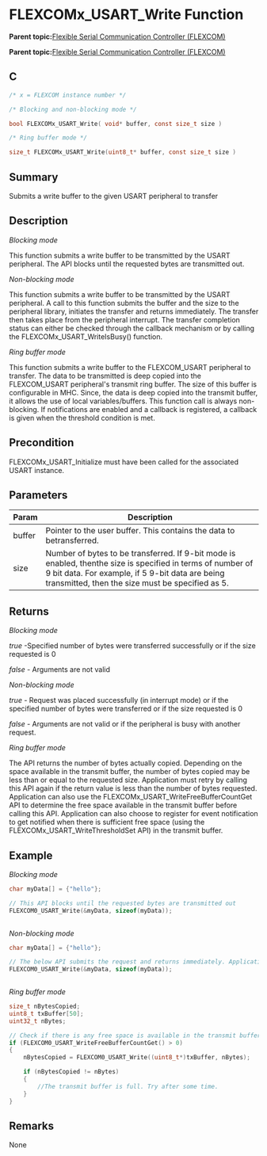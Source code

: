 # FLEXCOMx\_USART\_Write Function

**Parent topic:**[Flexible Serial Communication Controller \(FLEXCOM\)](GUID-137968B9-4089-44C6-9B5A-2F30929F6852.md)

**Parent topic:**[Flexible Serial Communication Controller \(FLEXCOM\)](GUID-1F0CC449-4122-4C77-A199-A7874C524FDD.md)

## C

```c
/* x = FLEXCOM instance number */

/* Blocking and non-blocking mode */

bool FLEXCOMx_USART_Write( void* buffer, const size_t size )

/* Ring buffer mode */

size_t FLEXCOMx_USART_Write(uint8_t* buffer, const size_t size )
```

## Summary

Submits a write buffer to the given USART peripheral to transfer

## Description

*Blocking mode*

This function submits a write buffer to be transmitted by the USART peripheral. The API blocks until the requested bytes are transmitted out.

*Non-blocking mode*

This function submits a write buffer to be transmitted by the USART peripheral. A call to this function submits the buffer and the size to the peripheral library, initiates the transfer and returns immediately. The transfer then takes place from the peripheral interrupt. The transfer completion status can either be checked through the callback mechanism or by calling the FLEXCOMx\_USART\_WriteIsBusy\(\) function.

*Ring buffer mode*

This function submits a write buffer to the FLEXCOM\_USART peripheral to transfer. The data to be transmitted is deep copied into the FLEXCOM\_USART peripheral's transmit ring buffer. The size of this buffer is configurable in MHC. Since, the data is deep copied into the transmit buffer, it allows the use of local variables/buffers. This function call is always non-blocking. If notifications are enabled and a callback is registered, a callback is given when the threshold condition is met.

## Precondition

FLEXCOMx\_USART\_Initialize must have been called for the associated USART instance.

## Parameters

|Param|Description|
|-----|-----------|
|buffer|Pointer to the user buffer. This contains the data to betransferred.|
|size|Number of bytes to be transferred. If 9-bit mode is enabled, thenthe size is specified in terms of number of 9 bit data. For example, if 5 9-bit data are being transmitted, then the size must be specified as 5.|

## Returns

*Blocking mode*

*true* -Specified number of bytes were transferred successfully or if the size requested is 0

*false* - Arguments are not valid

*Non-blocking mode*

*true* - Request was placed successfully \(in interrupt mode\) or if the specified number of bytes were transferred or if the size requested is 0

*false* - Arguments are not valid or if the peripheral is busy with another request.

*Ring buffer mode*

The API returns the number of bytes actually copied. Depending on the space available in the transmit buffer, the number of bytes copied may be less than or equal to the requested size. Application must retry by calling this API again if the return value is less than the number of bytes requested. Application can also use the FLEXCOMx\_USART\_WriteFreeBufferCountGet API to determine the free space available in the transmit buffer before calling this API. Application can also choose to register for event notification to get notified when there is sufficient free space \(using the FLEXCOMx\_USART\_WriteThresholdSet API\) in the transmit buffer.

## Example

*Blocking mode*

```c
char myData[] = {"hello"};

// This API blocks until the requested bytes are transmitted out
FLEXCOM0_USART_Write(&myData, sizeof(myData));
    
```

*Non-blocking mode*

```c
char myData[] = {"hello"};

// The below API submits the request and returns immediately. Application can poll the status of the transfer either by calling the FLEXCOMx_USART_WriteIsBusy API or can get notified by registering a callback.
FLEXCOM0_USART_Write(&myData, sizeof(myData));
    
```

*Ring buffer mode*

```c
size_t nBytesCopied;
uint8_t txBuffer[50];
uint32_t nBytes;

// Check if there is any free space is available in the transmit buffer
if (FLEXCOM0_USART_WriteFreeBufferCountGet() > 0)
{
    nBytesCopied = FLEXCOM0_USART_Write((uint8_t*)txBuffer, nBytes);

    if (nBytesCopied != nBytes)
    {
        //The transmit buffer is full. Try after some time.
    }
}
```

## Remarks

None

